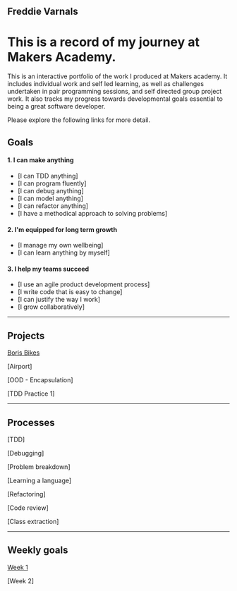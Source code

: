 ## Freddie Varnals ##

This is a record of my journey at Makers Academy.
=======
This is an interactive portfolio of the work I produced at Makers academy.
It includes individual work and self led learning, as well as challenges undertaken in pair programming sessions, and self directed group project work.
It also tracks my progress towards developmental goals essential to being a great software developer.

Please explore the following links for more detail.


## Goals

#### 1. I can make anything

- [I can TDD anything]
- [I can program fluently]
- [I can debug anything]
- [I can model anything]
- [I can refactor anything]
- [I have a methodical approach to solving problems]

#### 2. I'm equipped for long term growth

- [I manage my own wellbeing]
- [I can learn anything by myself]

#### 3. I help my teams succeed

- [I use an agile product development process]
- [I write code that is easy to change]
- [I can justify the way I work]
- [I grow collaboratively]

------

## Projects

[Boris Bikes](https://github.com/fvarnals/boris-bikes)

[Airport]

[OOD - Encapsulation]

[TDD Practice 1]

------

## Processes

[TDD]

[Debugging]

[Problem breakdown]

[Learning a language]

[Refactoring]

[Code review]

[Class extraction]

------

## Weekly goals

[Week 1](https://github.com/fvarnals/Makers-Portfolio/blob/master/Week%20README/Week1.md)

[Week 2]
